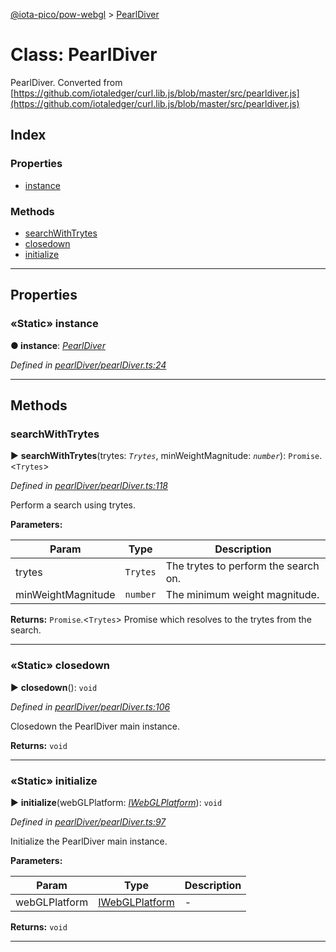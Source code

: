 [@iota-pico/pow-webgl](../README.md) > [PearlDiver](../classes/pearldiver.md)



# Class: PearlDiver


PearlDiver. Converted from [https://github.com/iotaledger/curl.lib.js/blob/master/src/pearldiver.js](https://github.com/iotaledger/curl.lib.js/blob/master/src/pearldiver.js)

## Index

### Properties

* [instance](pearldiver.md#instance)


### Methods

* [searchWithTrytes](pearldiver.md#searchwithtrytes)
* [closedown](pearldiver.md#closedown)
* [initialize](pearldiver.md#initialize)



---
## Properties
<a id="instance"></a>

### «Static» instance

**●  instance**:  *[PearlDiver](pearldiver.md)* 

*Defined in [pearlDiver/pearlDiver.ts:24](https://github.com/iotaeco/iota-pico-pow-webgl/blob/debb33c/src/pearlDiver/pearlDiver.ts#L24)*





___


## Methods
<a id="searchwithtrytes"></a>

###  searchWithTrytes

► **searchWithTrytes**(trytes: *`Trytes`*, minWeightMagnitude: *`number`*): `Promise`.<`Trytes`>



*Defined in [pearlDiver/pearlDiver.ts:118](https://github.com/iotaeco/iota-pico-pow-webgl/blob/debb33c/src/pearlDiver/pearlDiver.ts#L118)*



Perform a search using trytes.


**Parameters:**

| Param | Type | Description |
| ------ | ------ | ------ |
| trytes | `Trytes`   |  The trytes to perform the search on. |
| minWeightMagnitude | `number`   |  The minimum weight magnitude. |





**Returns:** `Promise`.<`Trytes`>
Promise which resolves to the trytes from the search.






___

<a id="closedown"></a>

### «Static» closedown

► **closedown**(): `void`



*Defined in [pearlDiver/pearlDiver.ts:106](https://github.com/iotaeco/iota-pico-pow-webgl/blob/debb33c/src/pearlDiver/pearlDiver.ts#L106)*



Closedown the PearlDiver main instance.




**Returns:** `void`





___

<a id="initialize"></a>

### «Static» initialize

► **initialize**(webGLPlatform: *[IWebGLPlatform](../interfaces/iwebglplatform.md)*): `void`



*Defined in [pearlDiver/pearlDiver.ts:97](https://github.com/iotaeco/iota-pico-pow-webgl/blob/debb33c/src/pearlDiver/pearlDiver.ts#L97)*



Initialize the PearlDiver main instance.


**Parameters:**

| Param | Type | Description |
| ------ | ------ | ------ |
| webGLPlatform | [IWebGLPlatform](../interfaces/iwebglplatform.md)   |  - |





**Returns:** `void`





___


